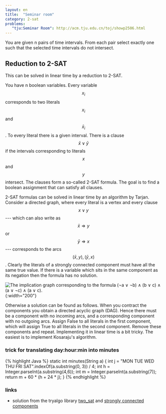 ```yaml
---
layout: en
title:  "Seminar room"
category: 2-sat
problems:
   "tju:Seminar Room": http://acm.tju.edu.cn/toj/showp2506.html
---
```


You are given n pairs of time intervals. From each pair select exactly one such that the selected time intervals do not intersect.

## Reduction to 2-SAT

This can be solved in linear time by a reduction to 2-SAT.

You have n boolean variables. Every variable $$x_i$$ corresponds to two literals $$x_i$$ and $$\bar x_i$$.  To every literal there is a given interval.  There is a clause $$\bar x \vee \bar y$$ if the intervals corresponding to literals $$x$$ and $$y$$ intersect.  The clauses form a so-called 2-SAT formula.  The goal is to find a boolean assignment that can satisfy all clauses.

2-SAT formulas can be solved in linear time by an algorithm by Tarjan. Consider a directed graph, where every literal is a vertex and every clause $$x\vee y$$ --- which can also write as $$\bar x \Rightarrow y$$ or $$\bar y \Rightarrow x$$ --- corresponds to the arcs $$(\bar x, y), (\bar y, x)$$.  Clearly the literals of a strongly connected component must have all the same true value.  If there is a variable which sits in the same component as its negation then the  formula has no solution.


![]({{site.images}}exemple-2sat.svg "The implication graph corresponding to the formula (¬a ∨ ¬b) ∧ (b ∨ c) ∧ (a ∨ ¬c) ∧ (a ∨ c)." ){:width="200"}

Otherwise a solution can be found as follows.  When you contract the components you obtain a directed acyclic graph (DAG). Hence there must be a component with no incoming arcs, and a corresponding component with no outgoing arcs.  Assign False to all literals in the first component, which will assign True to all literals in the second component.  Remove these components and repeat.  Implementing it in linear time is a bit tricky.  The easiest is to implement Kosaraju's algorithm.



### trick for translating day:hour:min into minutes

{% highlight Java %}
static int minutes(String a) {
    int j = "MON TUE WED THU FRI SAT".indexOf(a.substring(0, 3)) / 4;
    int h = Integer.parseInt(a.substring(4,6));
    int m = Integer.parseInt(a.substring(7));
    return m + 60 * (h + 24 * j);
}
{% endhighlight %}


### links

- solution from the tryalgo library [two_sat](http://pythonhosted.org/tryalgo/_modules/tryalgo/two_sat.html#two_sat) and [strongly connected components](http://pythonhosted.org/tryalgo/tryalgo/tryalgo.html?highlight=strongly#module-tryalgo.strongly_connected_components)

